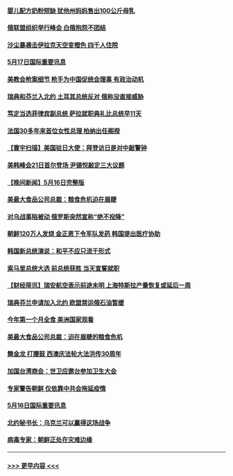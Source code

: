 #### [婴儿配方奶粉短缺 犹他州妈妈售出100公斤母乳](../pages/prog202/a103431192.md?t=05172201) 
#### [俄联盟组织举行峰会 白俄抱怨不团结](../pages/prog202/a103431184.md?t=05172201) 
#### [沙尘暴袭击伊拉克天空变橙色 四千人住院](../pages/prog202/a103431175.md?t=05172201) 
#### [5月17日国际重要讯息](../pages/prog202/a103431158.md?t=05172201) 
#### [美教会枪案细节 枪手为中国促统会理事 有政治动机](../pages/prog202/a103431050.md?t=05172201) 
#### [瑞典和芬兰入北约 土耳其总统反对 俄称没直接威胁](../pages/prog202/a103431025.md?t=05172201) 
#### [笃定当选菲律宾副总统 萨拉就职典礼比总统早11天](../pages/prog202/a103430995.md?t=05172201) 
#### [法国30多年来首位女性总理 柏纳出任阁揆](../pages/prog202/a103430978.md?t=05172201) 
#### [【寰宇扫描】美国驻日大使：拜登访日是对中敲警钟](../pages/prog202/a103430881.md?t=05172201) 
#### [美韩峰会21日首尔登场 尹锡悦敲定三大议题](../pages/prog202/a103430894.md?t=05172201) 
#### [【晚间新闻】5月16日完整版](../pages/prog202/a103430868.md?t=05172201) 
#### [美最大食品公司总裁：粮食危机迫在眉睫](../pages/prog202/a103430780.md?t=05172201) 
#### [对乌战事陷被动 俄罗斯突然宣称“绝不投降”](../pages/prog202/a103430696.md?t=05172201) 
#### [朝鲜120万人发烧 金正恩下令军队发药 韩国提出医疗协助](../pages/prog202/a103430571.md?t=05172201) 
#### [韩国新总统演说：和平不应只流于形式](../pages/prog202/a103430573.md?t=05172201) 
#### [索马里总统大选 前总统获胜 当天宣誓就职](../pages/prog202/a103430577.md?t=05172201) 
#### [【财经简讯】瑞安航空表示前途未明 上海特斯拉产量恢复或延后一周](../pages/prog202/a103430581.md?t=05172201) 
#### [瑞典芬兰申请加入北约 欧盟禁运俄石油暂缓](../pages/prog202/a103430579.md?t=05172201) 
#### [今年第一个月全食 美洲国家观看](../pages/prog202/a103430583.md?t=05172201) 
#### [美最大食品公司总裁：迫在眉睫的粮食危机](../pages/prog202/a103430544.md?t=05172201) 
#### [舞金龙 打腰鼓 西澳庆法轮大法洪传30周年](../pages/prog202/a103430331.md?t=05172201) 
#### [加国台湾商会：世卫应邀台参加卫生大会](../pages/prog202/a103430323.md?t=05172201) 
#### [专家警告朝鲜 仅依靠中共会拖延疫情](../pages/prog202/a103430250.md?t=05172201) 
#### [5月16日国际重要讯息](../pages/prog202/a103430309.md?t=05172201) 
#### [北约秘书长：乌克兰可以赢得这场战争](../pages/prog202/a103430258.md?t=05172201) 
#### [病毒专家：朝鲜正处在灾难边缘](../pages/prog202/a103430270.md?t=05172201) 

----
#### [ >>> 更早内容 <<< ](../indexes/prog202-earlier.md)
